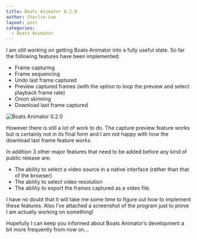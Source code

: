 ```yaml
---
title: Boats Animator 0.2.0
author: Charlie Lee
layout: post
categories:
  - Boats Animator
---
```

I am still working on getting Boats Animator into a fully useful state. So far the following features have been implemented:

  * Frame capturing
  * Frame sequencing
  * Undo last frame captured
  * Preview captured frames (with the option to loop the preview and select playback frame rate)
  * Onion skinning
  * Download last frame captured

![Boats Animator 0.2.0](https://www.charlielee.uk/assets/posts/boats-animator-0-2-0.png)

However there is still a lot of work to do. The capture preview feature works but is certainly not in its final form and I am not happy with how the download last frame feature works.

In addition 3 other major features that need to be added before any kind of public release are:

  * The ability to select a video source in a native interface (rather than that of the browser)
  * The ability to select video resolution
  * The ability to export the frames captured as a video file.

I have no doubt that it will take me some time to figure out how to implement these features. Also I&#8217;ve attached a screenshot of the program just to prove I am actually working on something!

Hopefully I can keep you informed about Boats Animator&#8217;s development a bit more frequently from now on&#8230;